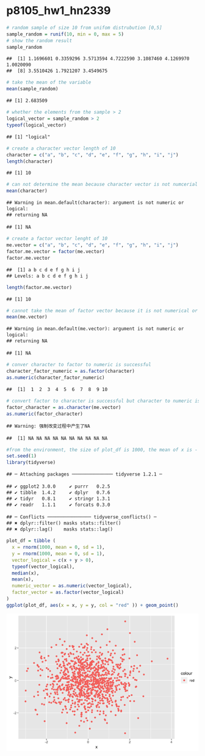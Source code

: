 p8105\_hw1\_hn2339
================

``` r
# random sample of size 10 from unifom distrubution [0,5]
sample_random = runif(10, min = 0, max = 5)
# show the random result 
sample_random
```

    ##  [1] 1.1696601 0.3359296 3.5713594 4.7222590 3.1087460 4.1269970 1.0020090
    ##  [8] 3.5510426 1.7921207 3.4549675

``` r
# take the mean of the variable 
mean(sample_random)
```

    ## [1] 2.683509

``` r
# whether the elements from the sample > 2 
logical_vector = sample_random > 2
typeof(logical_vector)
```

    ## [1] "logical"

``` r
# create a character vector length of 10
character = c("a", "b", "c", "d", "e", "f", "g", "h", "i", "j")
length(character)
```

    ## [1] 10

``` r
# can not determine the mean because character vector is not numcerial or logical
mean(character)
```

    ## Warning in mean.default(character): argument is not numeric or logical:
    ## returning NA

    ## [1] NA

``` r
# create a factor vector lenght of 10
me.vector = c("a", "b", "c", "d", "e", "f", "g", "h", "i", "j")
factor.me.vector = factor(me.vector)
factor.me.vector
```

    ##  [1] a b c d e f g h i j
    ## Levels: a b c d e f g h i j

``` r
length(factor.me.vector)
```

    ## [1] 10

``` r
# cannot take the mean of factor vector because it is not numerical or logical 
mean(me.vector)
```

    ## Warning in mean.default(me.vector): argument is not numeric or logical:
    ## returning NA

    ## [1] NA

``` r
# conver character to factor to numeric is successful 
character_factor_numeric = as.factor(character)
as.numeric(character_factor_numeric)
```

    ##  [1]  1  2  3  4  5  6  7  8  9 10

``` r
# convert factor to character is successful but character to numeric is not successful 
factor_character = as.character(me.vector)
as.numeric(factor_character)
```

    ## Warning: 强制改变过程中产生了NA

    ##  [1] NA NA NA NA NA NA NA NA NA NA

``` r
#from the environment, the size of plot_df is 1000, the mean of x is - 0.01164814 the median of x is -0.03532423, 49% of the logical vector is true 
set.seed(1)
library(tidyverse)
```

    ## ─ Attaching packages ─────────────── tidyverse 1.2.1 ─

    ## ✔ ggplot2 3.0.0     ✔ purrr   0.2.5
    ## ✔ tibble  1.4.2     ✔ dplyr   0.7.6
    ## ✔ tidyr   0.8.1     ✔ stringr 1.3.1
    ## ✔ readr   1.1.1     ✔ forcats 0.3.0

    ## ─ Conflicts ──────────────── tidyverse_conflicts() ─
    ## ✖ dplyr::filter() masks stats::filter()
    ## ✖ dplyr::lag()    masks stats::lag()

``` r
plot_df = tibble (
  x = rnorm(1000, mean = 0, sd = 1),
  y = rnorm(1000, mean = 0, sd = 1),
  vector_logical = c(x + y > 0),
  typeof(vector_logical),
  median(x),
  mean(x),
  numeric_vector = as.numeric(vector_logical),
  factor_vector = as.factor(vector_logical)
)
ggplot(plot_df, aes(x = x, y = y, col = "red" )) + geom_point()
```

![](p8105_hw1_hn2339_files/figure-markdown_github/HW1_Question2-1.png)
